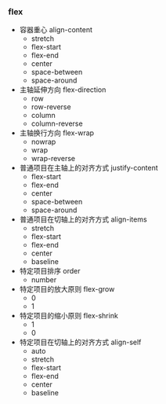 ### flex
* 容器重心 align-content
    * stretch
    * flex-start
    * flex-end
    * center
    * space-between
    * space-around
* 主轴延伸方向 flex-direction
    * row
    * row-reverse
    * column
    * column-reverse
* 主轴换行方向 flex-wrap
    * nowrap
    * wrap
    * wrap-reverse
* 普通项目在主轴上的对齐方式 justify-content
    * flex-start
    * flex-end
    * center
    * space-between
    * space-around
* 普通项目在切轴上的对齐方式 align-items
    * stretch
    * flex-start
    * flex-end
    * center
    * baseline
* 特定项目排序 order
    * number
* 特定项目的放大原则 flex-grow
    * 0
    * 1
* 特定项目的缩小原则 flex-shrink
    * 1
    * 0
* 特定项目在切轴上的对齐方式 align-self
    * auto
    * stretch
    * flex-start
    * flex-end
    * center
    * baseline
